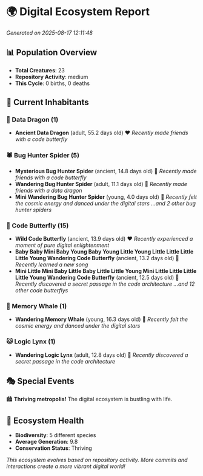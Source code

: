 # 🌍 Digital Ecosystem Report
*Generated on 2025-08-17 12:11:48*

## 📊 Population Overview
- **Total Creatures**: 23
- **Repository Activity**: medium
- **This Cycle**: 0 births, 0 deaths

## 👥 Current Inhabitants

### 🐉 Data Dragon (1)
- **Ancient Data Dragon** (adult, 55.2 days old) ❤️
  *Recently made friends with a code butterfly*

### 🕷️ Bug Hunter Spider (5)
- **Mysterious Bug Hunter Spider** (ancient, 14.8 days old) 💛
  *Recently made friends with a code butterfly*
- **Wandering Bug Hunter Spider** (adult, 11.1 days old) 💚
  *Recently made friends with a data dragon*
- **Mini Wandering Bug Hunter Spider** (young, 4.0 days old) 💚
  *Recently felt the cosmic energy and danced under the digital stars*
  *...and 2 other bug hunter spiders*

### 🦋 Code Butterfly (15)
- **Wild Code Butterfly** (ancient, 13.9 days old) ❤️
  *Recently experienced a moment of pure digital enlightenment*
- **Baby Baby Mini Baby Young Baby Young Little Young Little Little Little Little Young Wandering Code Butterfly** (ancient, 13.2 days old) 💛
  *Recently learned a new song*
- **Mini Little Mini Baby Little Baby Little Little Young Mini Little Little Little Little Young Wandering Code Butterfly** (ancient, 12.5 days old) 💛
  *Recently discovered a secret passage in the code architecture*
  *...and 12 other code butterflys*

### 🐋 Memory Whale (1)
- **Wandering Memory Whale** (young, 16.3 days old) 💚
  *Recently felt the cosmic energy and danced under the digital stars*

### 🐱 Logic Lynx (1)
- **Wandering Logic Lynx** (adult, 12.8 days old) 💚
  *Recently discovered a secret passage in the code architecture*

## 🎭 Special Events

🏙️ **Thriving metropolis!** The digital ecosystem is bustling with life.

## 🔬 Ecosystem Health
- **Biodiversity**: 5 different species
- **Average Generation**: 9.8
- **Conservation Status**: Thriving

*This ecosystem evolves based on repository activity. More commits and interactions create a more vibrant digital world!*